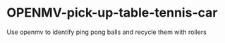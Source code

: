 # OPENMV-pick-up-table-tennis-car
Use openmv to identify ping pong balls and recycle them with rollers
